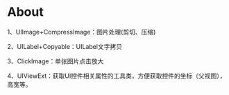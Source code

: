 # About
1、UIImage+CompressImage：图片处理(剪切、压缩)

2、UILabel+Copyable：UILabel文字拷贝

3、ClickImage：单张图片点击放大

4、UIViewExt：获取UI控件相关属性的工具类，方便获取控件的坐标（父视图），高宽等。
